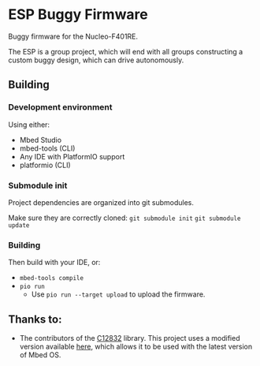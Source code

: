 # ESP Buggy Firmware

Buggy firmware for the Nucleo-F401RE.

The ESP is a group project, which will end with all groups constructing
a custom buggy design, which can drive autonomously.
## Building

### Development environment
Using either:
- Mbed Studio
- mbed-tools (CLI)
- Any IDE with PlatformIO support
- platformio (CLI)

### Submodule init

Project dependencies are organized into git submodules.

Make sure they are correctly cloned:
`git submodule init`
`git submodule update`

### Building

Then build with your IDE, or:
- `mbed-tools compile`
- `pio run`
    - Use `pio run --target upload` to upload the firmware.

## Thanks to:

- The contributors of the [C12832](https://os.mbed.com/teams/components/code/C12832/) library.
This project uses a modified version available [here](https://github.com/cinnamondev/C12832/tree/mbedOS-6), which allows it to be used with the latest version of Mbed OS.

